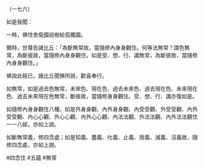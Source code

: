 （一七六）

如是我聞：

一時，佛住舍衛國祇樹給孤獨園。

爾時，世尊告諸比丘：「為斷無常故，當隨修內身身觀住。何等法無常？謂色無常，為斷彼故，當隨修內身身觀住。如是受、想、行、識無常，為斷彼故，當隨修內身身觀住。」

佛說此經已，諸比丘聞佛所說，歡喜奉行。

如無常，如是過去色無常，未來色、現在色、過去未來色、過去現在色、未來現在色、過去未來現在色無常，斷彼故，當隨修身身觀住。受、想、行、識亦復如是。

如隨修內身身觀住八種，如是外身身觀、內外身身觀、內受受觀、外受受觀、內外受受觀、內心心觀、外心心觀、內外心心觀、內法法觀、外法法觀、內外法法觀住一一八經，亦如上說。

如斷無常義，修四念處；如是知義、盡義、吐義、止義、捨義、滅義、沒義故，隨修四念處，亦如上說。



#四念住
#五蘊
#無常
